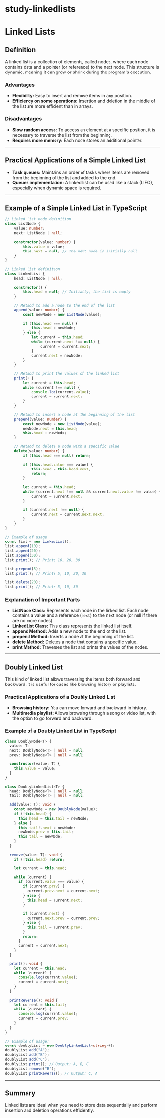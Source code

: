 # study-linkedlists

# Linked Lists

## Definition
A linked list is a collection of elements, called nodes, where each node contains data and a pointer (or reference) to the next node. This structure is dynamic, meaning it can grow or shrink during the program's execution.

### Advantages
- **Flexibility:** Easy to insert and remove items in any position.
- **Efficiency on some operations:** Insertion and deletion in the middle of the list are more efficient than in arrays.

### Disadvantages
- **Slow random access:** To access an element at a specific position, it is necessary to traverse the list from the beginning.
- **Requires more memory:** Each node stores an additional pointer.

---

## Practical Applications of a Simple Linked List
- **Task queues:** Maintains an order of tasks where items are removed from the beginning of the list and added to the end.
- **Queues implementation:** A linked list can be used like a stack (LIFO), especially when dynamic space is required.

---

## Example of a Simple Linked List in TypeScript
```typescript
// Linked list node definition
class ListNode {
    value: number;
    next: ListNode | null;

    constructor(value: number) {
        this.value = value;
        this.next = null; // The next node is initially null
    }
}

// Linked list definition
class LinkedList {
    head: ListNode | null;

    constructor() {
        this.head = null; // Initially, the list is empty
    }

    // Method to add a node to the end of the list
    append(value: number) {
        const newNode = new ListNode(value);

        if (this.head === null) {
            this.head = newNode;
        } else {
            let current = this.head;
            while (current.next !== null) {
                current = current.next;
            }
            current.next = newNode;
        }
    }

    // Method to print the values of the linked list
    print() {
        let current = this.head;
        while (current !== null) {
            console.log(current.value);
            current = current.next;
        }
    }

    // Method to insert a node at the beginning of the list
    prepend(value: number) {
        const newNode = new ListNode(value);
        newNode.next = this.head;
        this.head = newNode;
    }

    // Method to delete a node with a specific value
    delete(value: number) {
        if (this.head === null) return;

        if (this.head.value === value) {
            this.head = this.head.next;
            return;
        }

        let current = this.head;
        while (current.next !== null && current.next.value !== value) {
            current = current.next;
        }

        if (current.next !== null) {
            current.next = current.next.next;
        }
    }
}

// Example of usage
const list = new LinkedList();
list.append(10);
list.append(20);
list.append(30);
list.print(); // Prints 10, 20, 30

list.prepend(5);
list.print(); // Prints 5, 10, 20, 30

list.delete(20);
list.print(); // Prints 5, 10, 30
```

### Explanation of Important Parts
- **ListNode Class:** Represents each node in the linked list. Each node contains a value and a reference (`next`) to the next node (or null if there are no more nodes).
- **LinkedList Class:** This class represents the linked list itself.
- **append Method:** Adds a new node to the end of the list.
- **prepend Method:** Inserts a node at the beginning of the list.
- **delete Method:** Deletes a node that contains a specific value.
- **print Method:** Traverses the list and prints the values of the nodes.

---

## Doubly Linked List
This kind of linked list allows traversing the items both forward and backward. It is useful for cases like browsing history or playlists.

### Practical Applications of a Doubly Linked List
- **Browsing history:** You can move forward and backward in history.
- **Multimedia playlist:** Allows browsing through a song or video list, with the option to go forward and backward.

### Example of a Doubly Linked List in TypeScript
```typescript
class DoublyNode<T> {
  value: T;
  next: DoublyNode<T> | null = null;
  prev: DoublyNode<T> | null = null;

  constructor(value: T) {
    this.value = value;
  }
}

class DoublyLinkedList<T> {
  head: DoublyNode<T> | null = null;
  tail: DoublyNode<T> | null = null;

  add(value: T): void {
    const newNode = new DoublyNode(value);
    if (!this.head) {
      this.head = this.tail = newNode;
    } else {
      this.tail!.next = newNode;
      newNode.prev = this.tail;
      this.tail = newNode;
    }
  }

  remove(value: T): void {
    if (!this.head) return;

    let current = this.head;

    while (current) {
      if (current.value === value) {
        if (current.prev) {
          current.prev.next = current.next;
        } else {
          this.head = current.next;
        }

        if (current.next) {
          current.next.prev = current.prev;
        } else {
          this.tail = current.prev;
        }
        return;
      }
      current = current.next;
    }
  }

  print(): void {
    let current = this.head;
    while (current) {
      console.log(current.value);
      current = current.next;
    }
  }

  printReverse(): void {
    let current = this.tail;
    while (current) {
      console.log(current.value);
      current = current.prev;
    }
  }
}

// Example of usage:
const doublyList = new DoublyLinkedList<string>();
doublyList.add("A");
doublyList.add("B");
doublyList.add("C");
doublyList.print(); // Output: A, B, C
doublyList.remove("B");
doublyList.printReverse(); // Output: C, A
```

---

## Summary
Linked lists are ideal when you need to store data sequentially and perform insertion and deletion operations efficiently.

